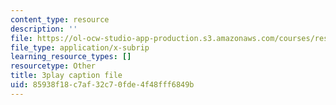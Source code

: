 ```yaml
---
content_type: resource
description: ''
file: https://ol-ocw-studio-app-production.s3.amazonaws.com/courses/res-9-003-brains-minds-and-machines-summer-course-summer-2015/85938f18c7af32c70fde4f48fff6849b_cyQZP23YbCY.srt
file_type: application/x-subrip
learning_resource_types: []
resourcetype: Other
title: 3play caption file
uid: 85938f18-c7af-32c7-0fde-4f48fff6849b
---
```

